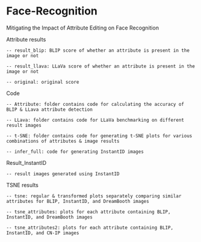 # Face-Recognition
Mitigating the Impact of Attribute Editing on Face Recognition


Attribute results

    -- result_blip: BLIP score of whether an attribute is present in the image or not

    -- result_llava: LLaVa score of whether an attribute is present in the image or not

    -- original: original score

Code

    -- Attribute: folder contains code for calculating the accuracy of BLIP & LLava attribute detection

    -- LLava: folder contains code for LLaVa benchmarking on different result images

    -- t-SNE: folder contains code for generating t-SNE plots for various combinations of attributes & image results

    -- infer_full: code for generating InstantID images

Result_InstantID

    -- result images generated using InstantID
        
TSNE results

    -- tsne: regular & transformed plots separately comparing similar attributes for BLIP, InstantID, and DreamBooth images
    
    -- tsne_attributes: plots for each attribute containing BLIP, InstantID, and DreamBooth images
    
    -- tsne_attributes2: plots for each attribute containing BLIP, InstantID, and CN-IP images
